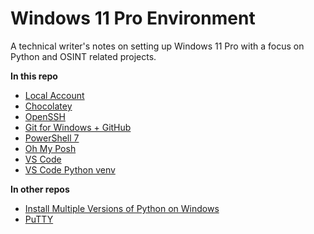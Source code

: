 # Windows 11 Pro Environment

A technical writer's notes on setting up Windows 11 Pro with a focus on Python and OSINT related projects.


**In this repo**

* [Local Account](local-account.md)
* [Chocolatey](chocolatey.md)
* [OpenSSH](openSSH.md)
* [Git for Windows + GitHub](git-github.md)
* [PowerShell 7](powershell.md)
* [Oh My Posh](oh-my-posh.md)
* [VS Code](vs-code.md)
* [VS Code Python venv](vs-code_venv.md)

**In other repos**

* [Install Multiple Versions of Python on Windows](https://gist.github.com/wcDogg/a8ca2e60d97a3329071856324c584e22)
* [PuTTY](https://github.com/wcDogg/wireguard-pihole-aws/blob/main/06-putty.md)


